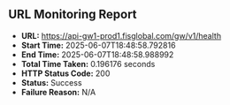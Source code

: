 ## URL Monitoring Report

- **URL:** https://api-gw1-prod1.fisglobal.com/gw/v1/health
- **Start Time:** 2025-06-07T18:48:58.792816
- **End Time:** 2025-06-07T18:48:58.988992
- **Total Time Taken:** 0.196176 seconds
- **HTTP Status Code:** 200
- **Status:** Success
- **Failure Reason:** N/A
